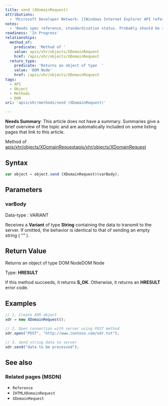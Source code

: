 ```yaml
---
title: send (XDomainRequest)
attributions:
  - 'Microsoft Developer Network: [[Windows Internet Explorer API reference](http://msdn.microsoft.com/en-us/library/ie/hh828809%28v=vs.85%29.aspx) Article]'
notes:
  - 'Needs spec reference, standardization status. Probably should be renamed to remove (XDomainRequest) from the URL.'
readiness: 'In Progress'
relationships:
  method_of:
    predicate: 'Method of '
    value: apis/xhr/objects/XDomainRequest
    href: /apis/xhr/objects/XDomainRequest
  return_type:
    predicate: 'Returns an object of type  '
    value: 'DOM Node'
    href: /apis/xhr/objects/XDomainRequest
tags:
  - API
  - Object
  - Methods
  - DOM
uri: 'apis/xhr/methods/send (XDomainRequest)'

---
```

**Needs Summary**: This article does not have a summary. Summaries give a brief overview of the topic and are automatically included on some listing pages that link to this article.

Method of [apis/xhr/objects/XDomainRequest](/apis/xhr/objects/XDomainRequest)[apis/xhr/objects/XDomainRequest](/apis/xhr/objects/XDomainRequest)

## Syntax

``` js
var object = object.send (XDomainRequest)(varBody);
```

## Parameters

### varBody

 Data-type
:   VARIANT

 Receives a **Variant** of type **String** containing the data to transmit to the server. If omitted, the behavior is identical to that of sending an empty string ( "" ).

## Return Value

Returns an object of type DOM NodeDOM Node

Type: **HRESULT**

If this method succeeds, it returns **S\_OK**. Otherwise, it returns an **HRESULT** error code.

## Examples

``` js
// 1. Create XDR object
xdr = new XDomainRequest();

// 2. Open connection with server using POST method
xdr.open("POST", "http://www.contoso.com/xdr.txt");

// 3. Send string data to server
xdr.send("data to be processed");
```

## See also

### Related pages (MSDN)

-   `Reference`
-   `IHTMLXDomainRequest`
-   `XDomainRequest`

